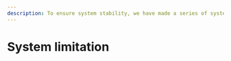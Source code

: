 ```yaml
---
description: To ensure system stability, we have made a series of system limitations at the product level
---
```


# System limitation

